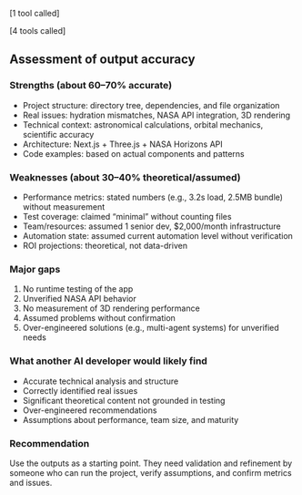 [1 tool called]





[4 tools called]

## Assessment of output accuracy

### Strengths (about 60–70% accurate)
- Project structure: directory tree, dependencies, and file organization
- Real issues: hydration mismatches, NASA API integration, 3D rendering
- Technical context: astronomical calculations, orbital mechanics, scientific accuracy
- Architecture: Next.js + Three.js + NASA Horizons API
- Code examples: based on actual components and patterns

### Weaknesses (about 30–40% theoretical/assumed)
- Performance metrics: stated numbers (e.g., 3.2s load, 2.5MB bundle) without measurement
- Test coverage: claimed “minimal” without counting files
- Team/resources: assumed 1 senior dev, $2,000/month infrastructure
- Automation state: assumed current automation level without verification
- ROI projections: theoretical, not data-driven

### Major gaps
1. No runtime testing of the app
2. Unverified NASA API behavior
3. No measurement of 3D rendering performance
4. Assumed problems without confirmation
5. Over-engineered solutions (e.g., multi-agent systems) for unverified needs

### What another AI developer would likely find
- Accurate technical analysis and structure
- Correctly identified real issues
- Significant theoretical content not grounded in testing
- Over-engineered recommendations
- Assumptions about performance, team size, and maturity

### Recommendation
Use the outputs as a starting point. They need validation and refinement by someone who can run the project, verify assumptions, and confirm metrics and issues.
